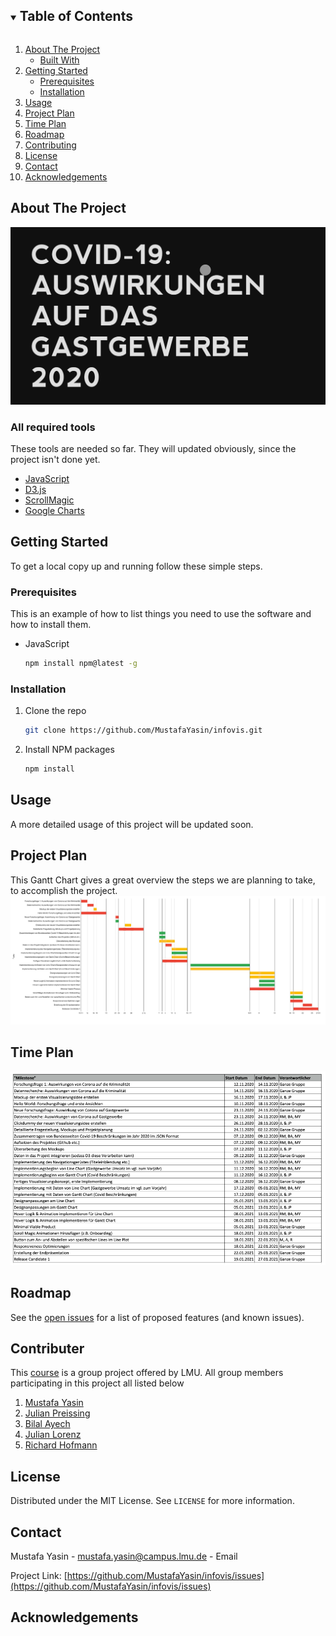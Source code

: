 <!-- [![Contributors][contributors-shield]][contributors-url]
[![Forks][forks-shield]][forks-url]
[![Stargazers][stars-shield]][stars-url]
[![Issues][issues-shield]][issues-url]
[![MIT License][license-shield]][license-url] -->


<!-- TABLE OF CONTENTS -->
<details open="open">
  <summary><h2 style="display: inline-block">Table of Contents</h2></summary>
  <ol>
    <li>
      <a href="#about-the-project">About The Project</a>
      <ul>
        <li><a href="#built-with">Built With</a></li>
      </ul>
    </li>
    <li>
      <a href="#getting-started">Getting Started</a>
      <ul>
        <li><a href="#prerequisites">Prerequisites</a></li>
        <li><a href="#installation">Installation</a></li>
      </ul>
    </li>
    <li><a href="#usage">Usage</a></li>
    <li><a href="#Project Plan">Project Plan</a></li>
    <li><a href="#Time Plan">Time Plan</a></li>
    <li><a href="#roadmap">Roadmap</a></li>
    <li><a href="#contributing">Contributing</a></li>
    <li><a href="#license">License</a></li>
    <li><a href="#contact">Contact</a></li>
    <li><a href="#acknowledgements">Acknowledgements</a></li>
  </ol>
</details>



<!-- ABOUT THE PROJECT -->
## About The Project

![Project Name Screen Shot](images/aboutproject.jpeg)


### All required tools
These tools are needed so far. They will updated obviously, since the project isn't done yet.

* [JavaScript](https://www.javascript.com/)
* [D3.js](https://d3js.org/)
* [ScrollMagic](https://github.com/janpaepke/ScrollMagic)
* [Google Charts](https://developers.google.com/chart)


<!-- GETTING STARTED -->
## Getting Started

To get a local copy up and running follow these simple steps.

### Prerequisites

This is an example of how to list things you need to use the software and how to install them.
* JavaScript
  ```sh
  npm install npm@latest -g
  ```

### Installation

1. Clone the repo
   ```sh
   git clone https://github.com/MustafaYasin/infovis.git
   ```
2. Install NPM packages
   ```sh
   npm install
   ```



<!-- USAGE EXAMPLES -->
## Usage
A more detailed usage of this project will be updated soon.

<!-- Project Plan -->
## Project Plan
This Gantt Chart gives a great overview the steps we are planning to take, to accomplish the project.
![Gantt Chart](images/ganttchart.png)

<!-- Time Plan -->
## Time Plan
![Time Plan](images/projectplan.png)

<!-- ROADMAP -->
## Roadmap

See the [open issues](https://github.com/MustafaYasin/infovis/issues) for a list of proposed features (and known issues).



<!-- CONTRIBUTING -->
## Contributer

This [course](https://www.medien.ifi.lmu.de/lehre/ws2021/iv/) is a group project offered by LMU. All group members participating in this project all listed below

1. [Mustafa Yasin](https://github.com/MustafaYasin)
2. [Julian Preissing](https://github.com/allach)
3. [Bilal Ayech](https://github.com/BilelAyech)
4. [Julian Lorenz](https://github.com/Julianlrn)
5. [Richard Hofmann](https://github.com/richardhofmann2711)



<!-- LICENSE -->
## License

Distributed under the MIT License. See `LICENSE` for more information.



<!-- CONTACT -->
## Contact

Mustafa Yasin - [mustafa.yasin@campus.lmu.de](mustafa.yasin@campus.lmu.de) - Email

Project Link: [https://github.com/MustafaYasin/infovis/issues](https://github.com/MustafaYasin/infovis/issues)



<!-- ACKNOWLEDGEMENTS -->
## Acknowledgements

<!-- * []()
* []()
* []() -->
